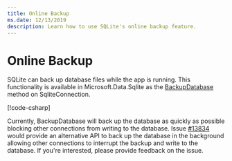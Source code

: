 ```yaml
---
title: Online Backup
ms.date: 12/13/2019
description: Learn how to use SQLite's online backup feature.
---
```

# Online Backup

SQLite can back up database files while the app is running. This functionality is available in Microsoft.Data.Sqlite as the [BackupDatabase](/dotnet/api/microsoft.data.sqlite.sqliteconnection.backupdatabase) method on SqliteConnection.

[!code-csharp[](../../../../samples/snippets/standard/data/sqlite/BackupSample/Program.cs?name=snippet_Backup)]

Currently, BackupDatabase will back up the database as quickly as possible blocking other connections from writing to the database. Issue [#13834](https://github.com/aspnet/EntityFrameworkCore/issues/13834) would provide an alternative API to back up the database in the background allowing other connections to interrupt the backup and write to the database. If you're interested, please provide feedback on the issue.
